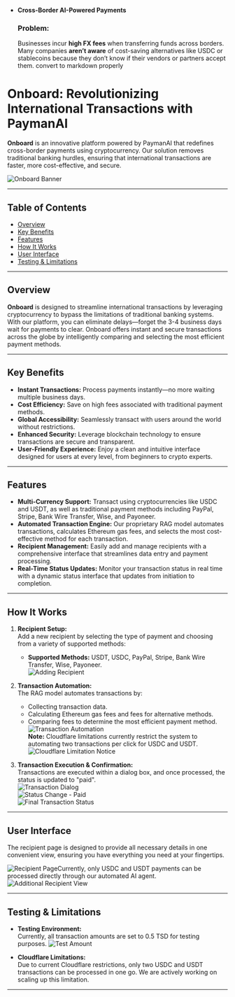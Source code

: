 - **Cross-Border AI-Powered Payments**
    
    ### **Problem:**
    
    Businesses incur **high FX fees** when transferring funds across borders. Many companies **aren’t aware** of cost-saving alternatives like USDC or stablecoins because they don’t know if their vendors or partners accept them. convert to markdown properly

# Onboard: Revolutionizing International Transactions with PaymanAI

**Onboard** is an innovative platform powered by PaymanAI that redefines cross-border payments using cryptocurrency. Our solution removes traditional banking hurdles, ensuring that international transactions are faster, more cost-effective, and secure.

![Onboard Banner](https://github.com/user-attachments/assets/d9634ab8-705c-4c1a-9f83-2136a11a375f)

---

## Table of Contents

- [Overview](#overview)
- [Key Benefits](#key-benefits)
- [Features](#features)
- [How It Works](#how-it-works)
- [User Interface](#user-interface)
- [Testing & Limitations](#testing--limitations)


---

## Overview

**Onboard** is designed to streamline international transactions by leveraging cryptocurrency to bypass the limitations of traditional banking systems. With our platform, you can eliminate delays—forget the 3-4 business days wait for payments to clear. Onboard offers instant and secure transactions across the globe by intelligently comparing and selecting the most efficient payment methods.

---

## Key Benefits

- **Instant Transactions:** Process payments instantly—no more waiting multiple business days.
- **Cost Efficiency:** Save on high fees associated with traditional payment methods.
- **Global Accessibility:** Seamlessly transact with users around the world without restrictions.
- **Enhanced Security:** Leverage blockchain technology to ensure transactions are secure and transparent.
- **User-Friendly Experience:** Enjoy a clean and intuitive interface designed for users at every level, from beginners to crypto experts.

---

## Features

- **Multi-Currency Support:** Transact using cryptocurrencies like USDC and USDT, as well as traditional payment methods including PayPal, Stripe, Bank Wire Transfer, Wise, and Payoneer.
- **Automated Transaction Engine:** Our proprietary RAG model automates transactions, calculates Ethereum gas fees, and selects the most cost-effective method for each transaction.
- **Recipient Management:** Easily add and manage recipients with a comprehensive interface that streamlines data entry and payment processing.
- **Real-Time Status Updates:** Monitor your transaction status in real time with a dynamic status interface that updates from initiation to completion.

---

## How It Works

1. **Recipient Setup:**  
   Add a new recipient by selecting the type of payment and choosing from a variety of supported methods:
   - **Supported Methods:** USDT, USDC, PayPal, Stripe, Bank Wire Transfer, Wise, Payoneer.  
   ![Adding Recipient](https://github.com/user-attachments/assets/a1f02276-690d-4634-9d8c-e9a9057aae94)

2. **Transaction Automation:**  
   The RAG model automates transactions by:
   - Collecting transaction data.
   - Calculating Ethereum gas fees and fees for alternative methods.
   - Comparing fees to determine the most efficient payment method.  
   ![Transaction Automation](https://github.com/user-attachments/assets/b4a9f4c6-a0ed-4512-b9d1-bad72ae7c75d)  
   **Note:** Cloudflare limitations currently restrict the system to automating two transactions per click for USDC and USDT.  
   ![Cloudflare Limitation Notice](https://github.com/user-attachments/assets/c70b5c72-f708-4b0b-9ddc-df479a26705d)

3. **Transaction Execution & Confirmation:**  
   Transactions are executed within a dialog box, and once processed, the status is updated to "paid".  
   ![Transaction Dialog](https://github.com/user-attachments/assets/b1353ac8-80a6-45b4-8e7c-b554acf96c63)  
   ![Status Change - Paid](https://github.com/user-attachments/assets/d6abc2a3-94f0-4e0d-8e26-89a894765607)  
   ![Final Transaction Status](https://github.com/user-attachments/assets/d387bdf3-5af7-476a-bffd-3f01a1cdaab6)

---

## User Interface

The recipient page is designed to provide all necessary details in one convenient view, ensuring you have everything you need at your fingertips.

![Recipient Page](https://github.com/user-attachments/assets/6e13ccbf-764a-4308-8fc4-a0bffe7472b4)Currently, only USDC and USDT payments can be processed directly through our automated AI agent.
![Additional Recipient View](https://github.com/user-attachments/assets/78a8c369-635e-49a8-bc21-47f1a133e796)

---

## Testing & Limitations

- **Testing Environment:**  
  Currently, all transaction amounts are set to 0.5 TSD for testing purposes.
  ![Test Amount](https://github.com/user-attachments/assets/b8c35f09-fe05-46ee-af4c-7cd4eac21cb1)

- **Cloudflare Limitations:**  
  Due to current Cloudflare restrictions, only two USDC and USDT transactions can be processed in one go. We are actively working on scaling up this limitation.

---
